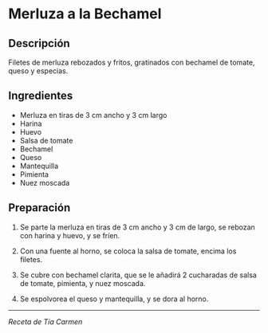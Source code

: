 # Merluza a la Bechamel

## Descripción
Filetes de merluza rebozados y fritos, gratinados con bechamel de tomate, queso y especias.

## Ingredientes
- Merluza en tiras de 3 cm ancho y 3 cm largo
- Harina
- Huevo
- Salsa de tomate
- Bechamel
- Queso
- Mantequilla
- Pimienta
- Nuez moscada

## Preparación

1. Se parte la merluza en tiras de 3 cm ancho y 3 cm de largo, se rebozan con harina y huevo, y se fríen.

2. Con una fuente al horno, se coloca la salsa de tomate, encima los filetes.

3. Se cubre con bechamel clarita, que se le añadirá 2 cucharadas de salsa de tomate, pimienta, y nuez moscada.

4. Se espolvorea el queso y mantequilla, y se dora al horno.

---
*Receta de Tía Carmen*